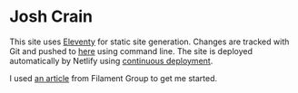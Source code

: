 # Josh Crain
This site uses [Eleventy](https://www.11ty.io) for static site generation. Changes are tracked with Git and pushed to [here](https://github.com/joshcrain/eleventy-intro) using command line. The site is deployed automatically by Netlify using [continuous deployment](https://docs.netlify.com/site-deploys/create-deploys/#deploy-with-git).

I used <a href="https://www.filamentgroup.com/lab/build-a-blog/" rel="noopener">an article</a> from Filament Group to get me started.
